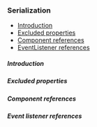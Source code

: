 <h3 class="doc-title">Serialization</h3>

- [Introduction](#introduction)
- [Excluded properties](#excluded-properties)
- [Component references](#component-references)
- [EventListener references](#eventlistener-references)

<h5><a id="introduction">Introduction</a></h5>

<h5><a id="excluded-properties">Excluded properties</a></h5>

<h5><a id="component-references">Component references</a></h5>

<h5><a id="eventlistener-references">Event listener references</a></h5>





























